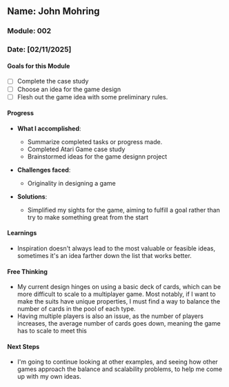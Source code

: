 <!-- Markdown Docs: https://docs.github.com/en/get-started/writing-on-github/getting-started-with-writing-and-formatting-on-github/basic-writing-and-formatting-syntax -->
## Name: John Mohring
### Module: 002

<!-- Repeat the below as needed-->
### Date: [02/11/2025]

#### Goals for this Module
- [ ] Complete the case study
- [ ] Choose an idea for the game design
- [ ] Flesh out the game idea with some preliminary rules.

#### Progress
- **What I accomplished**:
  - Summarize completed tasks or progress made.
  - Completed Atari Game case study
  - Brainstormed ideas for the game designn project
  
- **Challenges faced**:
  - Originality in designing a game
  
- **Solutions**:
  - Simplified my sights for the game, aiming to fulfill a goal rather than try to make something great from the start
  

#### Learnings
- Inspiration doesn't always lead to the most valuable or feasible ideas, sometimes it's an idea farther down the list that works better.

#### Free Thinking
- My current design hinges on using a basic deck of cards, which can be more difficult to scale to a multiplayer game. Most notably, if I want to make the suits have unique properties, I must find a way to balance the number of cards in the pool of each type.
- Having multiple players is also an issue, as the number of players increases, the average number of cards goes down, meaning the game has to scale to meet this


#### Next Steps
- I'm going to continue looking at other examples, and seeing how other games approach the balance and scalability problems, to help me come up with my own ideas.  
